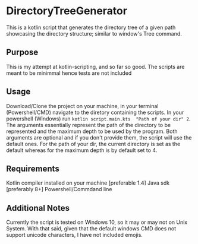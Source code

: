 # DirectoryTreeGenerator
This is a kotlin script that generates the directory tree of a given path showcasing the directory structure; similar to window's Tree command.

## Purpose
This is my attempt at kotlin-scripting, and so far so good.
The scripts are meant to be minimmal hence tests are not included

## Usage
Download/Clone the project on your machine, in your terminal (Powershell/CMD) navigate to the diretory containing the scripts.
In your powershell (Windows) run ```kotlin script.main.kts  "Path of your dir" 2```. The arguments essentially represent the path of the directory to be represented and the maximum depth to be used by the program.
Both arguments are optional and if you don't provide them, the script will use the default ones. For the path of your dir, the current directory
is set as the default whereas for the maximum depth is by default set to 4.

## Requirements
Kotlin compiler installed on your machine [preferable 1.4]
Java sdk [preferably 8+]
Powershell/Commdand line

## Additional Notes
Currently the script is tested on Windows 10, so it may or may not on Unix System.
With that said, given that the default windows CMD does not support unicode characters, I have not included emojis.

